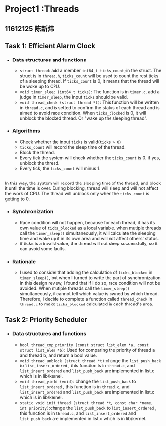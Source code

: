 Project1 :Threads
===
## 11612125 陈新炜
## Task 1: Efficient Alarm Clock
* ### Data structures and functions
  * `struct thread`: add a member `int64_t ticks_count;`in the struct. The struct is in `thread.h`, `ticks_count` will be used to count the rest ticks of a sleeping thread. If `ticks_count` is 0, it means that the thread will be woke up to CPU.
  * `void timer_sleep (int64_t ticks)`: The function is in `timer.c`, add a judge in `timer_sleep`, the input `ticks` should be valid.
  * `void thread_check (struct thread *t)`: This function will be written in `thread.c`, and is setted to confirm the status of each thread and is aimed to avoid race condition. When `ticks_blocked` is 0, it will unblock the blocked thread. Or "wake up the sleeping thread".
* ### Algorithms
  * Check whether the input `ticks` is valid(`ticks > 0`)
  * `ticks_count` will record the sleep time of the thread.
  * Block the thread.
  * Every tick the system will check whether the `ticks_count` is 0. if yes, unblock the thread.
  * Every tick, the `ticks_count` will minus 1.
  <br>
 In this way, the system will record the sleeping time of the thread, and block it until the time is over. During blocking, thread will sleep and will not affect the work of CPU. The thread will unblock only when the `ticks_count` is getting to 0.
* ### Synchronization
  * Race condition will not happen, because for each thread, it has its own value of `ticks_blocked` as a local variable. when mutiple threads call the `timer_sleep()` simultaneously, it will calculate the sleeping time and wake up it in its own area and will not affect others' status.
  * if ticks is a invalid value, the thread will not sleep successfully, so it can avoid some faults.
* ### Rationale
  * I used to consider that adding the calculation of `ticks_blocked` in `timer_sleep()`, but when I turned to write the part of synchronization in this design review, I found that if I do so, race condition will not be avoided. When mutiple threads call the `timer_sleep()` simultaneously, it cannot tell which value is owned by which thread. Therefore, I decide to complete a function called `thread_check` in `thread.c` to make `ticks_blocked` calculated in each thread's area.
## Task 2: Priority Scheduler
* ### Data structures and functions
  *  `bool thread_cmp_priority (const struct list_elem *a, const struct list_elem *b)`: Used for comparing the priority of thread a and thread b, and return a bool value.
  *  `void thread_unblock (struct thread *t)`:change the `list_push_back` to `list_insert_ordered` , this function is in `thread.c`, and `list_insert_ordered` and `list_push_back` are implemented in list.c which is in lib/kernel. 
  *  `void thread_yield (void)`: change the `list_push_back` to `list_insert_ordered` , this function is in `thread.c`, and `list_insert_ordered` and `list_push_back` are implemented in list.c which is in lib/kernel.
  *  `static void init_thread (struct thread *t, const char *name, int priority)`:change the `list_push_back` to `list_insert_ordered` , this function is in `thread.c`, and `list_insert_ordered` and `list_push_back` are implemented in list.c which is in lib/kernel.
  

